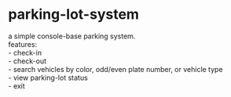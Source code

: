 # parking-lot-system

a simple console-base parking system.  
features:  
    - check-in  
    - check-out  
    - search vehicles by color, odd/even plate number, or vehicle type  
    - view parking-lot status  
    - exit  
